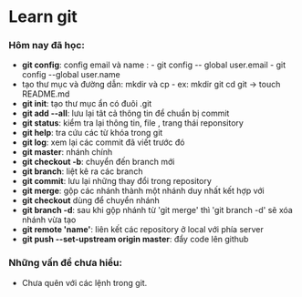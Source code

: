 
 # Learn git 
### Hôm nay đã học: 
- **git config**: config email và name :
						- git config -- global user.email
						- git config --global user.name
- tạo thư mục và đường dẫn: mkdir và cp 
						 - ex: mkdir git 
							     cd git -> touch README.md
- **git init**: tạo thư mục ẩn có đuôi .git
- **git add --all**: lưu lại tât cả thông tin để chuẩn bị commit
- **git status**: kiểm tra lại thông tin, file , trang thái reponsitory
- **git help**: tra cứu các từ khóa trong git
- **git log**: xem lại các commit đã viết trước đó
- **git master**: nhánh chính
- **git checkout -b**: chuyển đến branch mới
- **git branch**: liệt kê ra các branch
- **git commit**: lưu lại những thay đổi trong repository
- **git merge**: gộp các nhánh thành một nhánh duy nhất kết hợp với  
- **git checkout** dùng để chuyển nhánh
- **git branch -d**: sau khi gộp nhánh từ 'git merge' thì 'git branch -d' sẽ xóa nhánh vừa tạo
- **git remote 'name'**: liên kết các repository ở local với phía server
- **git push --set-upstream origin master**: đẩy code lên github
### Những vấn đề chưa hiểu: 
- Chưa quên với các lệnh trong git.



